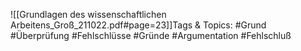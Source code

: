 
![[Grundlagen des wissenschaftlichen Arbeitens_Groß_211022.pdf#page=23]]Tags & Topics:
   #Grund
   #Überprüfung
   #Fehlschlüsse
   #Gründe
   #Argumentation
   #Fehlschluß